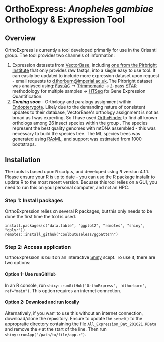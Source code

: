 # OrthoExpress: *Anopheles gambiae* Orthology & Expression Tool
## Overview

OrthoExpress is currently a tool developed primarily for use in the Crisanti group. The tool provides two channels of information: 

1) Expression datasets from [VectorBase](https://vectorbase.org/vectorbase/app), including [one from the Pirbright Institute](https://vectorbase.org/vectorbase/app/record/dataset/DS_bf500a6707) that only provides raw fastqs, into a single easy to use tool. It can easily be updated to include more expression dataset upon request - email requests to d.thorburn@imperial.ac.uk. The Pirbright dataset was analysed using: [FastQC](https://www.bioinformatics.babraham.ac.uk/projects/fastqc/) -> [Trimmomatic](http://www.usadellab.org/cms/?page=trimmomatic) -> 2-pass [STAR](https://github.com/alexdobin/STAR) methodology for multiple samples -> [HTSeq](https://htseq.readthedocs.io/en/master/) for Gene Expression Quantification. 
2) ***Coming soon*** - Orthology and paralogy assignment within [Endopterygota](https://en.wikipedia.org/wiki/Endopterygota). Likely due to the demanding nature of consistent updates to their database, VectorBase's orthology assignment is not as broad as I was expecting. So I have used [OrthoFinder](https://github.com/davidemms/OrthoFinder) to find all known orthologs among 26 insect species within the group . The species represent the best quality genomes with mtDNA assembled - this was necessary to build the species tree. The ML species  trees was generated using [RAxML](https://cme.h-its.org/exelixis/web/software/raxml/), and support was estimated from 1000 bootstraps.

## Installation

The tools is based upon R scripts, and developed using R version 4.1.1. Please ensure your R is up to date - you can use the R package [installr](https://cran.r-project.org/web/packages/installr/index.html) to update R to the most recent version. Becuase this tool relies on a GUI, you need to run this on your personal computer, and not an HPC. 

### Step 1: Install packages
OrthoExpression relies on several R packages, but this only needs to be done the first time the tool is used.
```
install.packages(c("data.table", "ggplot2", "remotes", "shiny", "dplyr"))
remotes::install_github("coolbutuseless/ggpattern")
```

### Step 2: Access application
OrthoExpression is built on an interactive [Shiny](https://shiny.rstudio.com/) script. To use it, there are two options: 
#### Option 1: Use runGitHub
In an R console, run ```shiny::runGitHub('OrthoExpress', 'dthorburn', ref="main")```. This option requires an internet connection. 
#### Option 2: Download and run locally
Alternatively, if you want to use this without an internet connection, download/clone the repository. Ensure to update the ```setwd()``` to the appropraite directory containing the file ```All_Expression_Dat_201021.RData``` and remove the ```#``` at the start of the line. Then run ```shiny::runApp("/path/to/file/app.r")```. 
